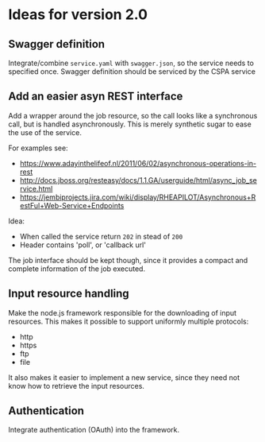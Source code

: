 # Ideas for version 2.0

## Swagger definition

Integrate/combine `service.yaml` with `swagger.json`, so the service needs to specified once.  Swagger definition should be serviced by the CSPA service

## Add an easier asyn REST interface

Add a wrapper around the job resource, so the call looks like a synchronous call, but is handled asynchronously. This is merely synthetic sugar to ease
the use of the service.

For examples see: 

- https://www.adayinthelifeof.nl/2011/06/02/asynchronous-operations-in-rest
- http://docs.jboss.org/resteasy/docs/1.1.GA/userguide/html/async_job_service.html
- https://jembiprojects.jira.com/wiki/display/RHEAPILOT/Asynchronous+RestFul+Web-Service+Endpoints

Idea: 

- When called the service return `202` in stead of `200`
- Header contains 'poll', or 'callback url'

The job interface should be kept though, since it provides a compact and complete information of the job executed.


## Input resource handling

Make the node.js framework responsible for the downloading of input resources.
This makes it possible to support uniformly multiple protocols:

- http
- https
- ftp
- file

It also makes it easier to implement a new service, since they need not know how to retrieve the input resources.

## Authentication
Integrate authentication (OAuth) into the framework.


